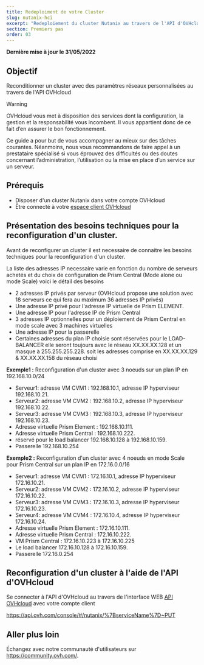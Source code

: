 ```yaml
---
title: Redeploiment de votre Cluster
slug: nutanix-hci
excerpt: "Redeploiement du cluster Nutanix au travers de l'API d'OVHcloud"
section: Premiers pas
order: 03
---
```


**Dernière mise à jour le 31/05/2022**

## Objectif

Reconditionner un cluster avec des paramètres réseaux personnalisées au travers de l'API OVHcloud

> [!warning]
> OVHcloud vous met à disposition des services dont la configuration, la gestion et la responsabilité vous incombent. Il vous appartient donc de ce fait d’en assurer le bon fonctionnement.
>
> Ce guide a pour but de vous accompagner au mieux sur des tâches courantes. Néanmoins, nous vous recommandons de faire appel à un prestataire spécialisé si vous éprouvez des difficultés ou des doutes concernant l’administration, l’utilisation ou la mise en place d’un service sur un serveur.
>

## Prérequis

- Disposer d'un cluster Nutanix dans votre compte OVHcloud
- Être connecté à votre [espace client OVHcloud](https://www.ovh.com/auth/?action=gotomanager&from=https://www.ovh.com/fr/&ovhSubsidiary=fr)


## Présentation des besoins techniques pour la reconfiguration d'un cluster.

Avant de reconfigurer un cluster il est necessaire de connaitre les besoins techniques pour la reconfiguration d'un cluster.

La liste des adresses IP necessaire varie en fonction du nombre de serveurs achetés et du choix de configuration de Prism Central (Mode alone ou mode Scale) voici le détail des besoins

- 2 adresses IP privés par serveur (OVHcloud propose une solution avec 18 serveurs ce qui fera au maximum 36 adresses IP privés)
- Une adresse IP privé pour l'adresse IP virtuelle de Prism ELEMENT.
- Une adresse IP pour l'adresse IP de Prism Central
- 3 adresses IP optionnelles pour un déploiement de Prism Central en mode scale avec 3 machines virtuelles
- Une adresse IP pour la passerelle
- Certaines adresses du plan IP choisie sont réservées pour le LOAD-BALANCER elle seront toujours avec le réseau XX.XX.XX.128 et un masque à 255.255.255.228. soit les adresses comprise en XX.XX.XX.129 & XX.XX.XX.158 du réseau choisi

**Exemple1 :**  Reconfiguration d'un cluster avec 3 noeuds sur un plan IP en 192.168.10.0/24

- Serveur1: adresse VM CVM1 : 192.168.10.1, adresse IP hyperviseur 192.168.10.21.
- Serveur2: adresse VM CVM2 : 192.168.10.2, adresse IP hyperviseur 192.168.10.22.
- Serveur3: adresse VM CVM3 : 192.168.10.3, adresse IP hyperviseur 192.168.10.23.
- Adresse virtuelle Prism Element : 192.168.10.111.
- Adresse virtuelle Prism Central : 192.168.10.222.
- réservé pour le load balancer 192.168.10.128 à 192.168.10.159.
- Passerelle 192.168.10.254

**Exemple2 :**  Reconfiguration d'un cluster avec 4 noeuds en mode Scale pour Prism Central sur un plan IP en 172.16.0.0/16

- Serveur1: adresse VM CVM1 : 172.16.10.1, adresse IP hyperviseur 172.16.10.21.
- Serveur2: adresse VM CVM2 : 172.16.10.2, adresse IP hyperviseur 172.16.10.22.
- Serveur3: adresse VM CVM3 : 172.16.10.3, adresse IP hyperviseur 172.16.10.23.
- Serveur4: adresse VM CVM4 : 172.16.10.4, adresse IP hyperviseur 172.16.10.24.
- Adresse virtuelle Prism Element : 172.16.10.111.
- Adresse virtuelle Prism Central : 172.16.10.222.
- VM Prism Central : 172.16.10.223 à 172.16.10.225
- Le load balancer 172.16.10.128 à 172.16.10.159.
- Passerelle 172.16.0.254

## Reconfiguration d'un cluster à l'aide de l'API d'OVHcloud

Se connecter à l'API d'OVHcloud au travers de l'interface WEB [API OVHcloud](https://api.ovh.com) avec votre compte client




https://api.ovh.com/console/#/nutanix/%7BserviceName%7D~PUT



## Aller plus loin



Échangez avec notre communauté d'utilisateurs sur <https://community.ovh.com/>.
